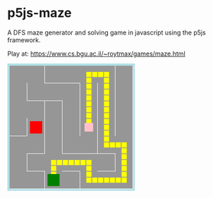 # p5js-maze

A DFS maze generator and solving game in javascript using the p5js framework.

Play at: https://www.cs.bgu.ac.il/~roytmax/games/maze.html

![alt tag](https://raw.githubusercontent.com/imax531/p5js-maze/master/readme-img.png)

